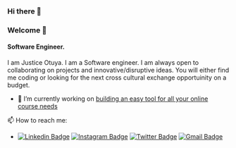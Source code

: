 ### Hi there 👋
### Welcome 👋

#### Software Engineer.

I am Justice Otuya. I am a Software engineer. I am always open to collaborating on projects and innovative/disruptive ideas. You will either find me coding or looking for the next cross cultural exchange opportuinity on a budget.

- 🔭 I’m currently working on [building an easy tool for all your online course needs](https://cline.app)


📫 How to reach me: 
- [![Linkedin Badge](https://img.shields.io/badge/-justiceotuya-blue?style=flat&logo=Linkedin&logoColor=white&link=https://www.linkedin.com/in/justiceotuya/)](https://www.linkedin.com/in/justiceotuya/)   [![Instagram Badge](https://img.shields.io/badge/-justiceotuya-1da1f2?style=flat&logo=twitter&logoColor=white&link=https://twitter.com/justiceotuya/)](https://twitter.com/justiceotuya)   [![Twitter Badge](https://img.shields.io/badge/-@justiceotuya-03a57a?style=flat&labelColor=000000&logo=Medium&link=https://medium.com/@aemmadi/)](https://medium.com/@justiceotuya)   [![Gmail Badge](https://img.shields.io/badge/-jotuya2@gmail.com-c14438?style=flat&logo=Gmail&logoColor=white&link=mailto:jotuya2@gmail.com)](mailto:jotuya2@gmail.com)



<!--
**justiceotuya/justiceotuya** is a ✨ _special_ ✨ repository because its `README.md` (this file) appears on your GitHub profile.

Here are some ideas to get you started:

- 🔭 I’m currently working on ...
- 🌱 I’m currently learning ...
- 👯 I’m looking to collaborate on ...
- 🤔 I’m looking for help with ...
- 💬 Ask me about ...
- 📫 How to reach me: ...
- 😄 Pronouns: ...
- ⚡ Fun fact: ...
-->
